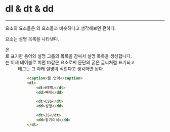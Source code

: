 # dl & dt & dd
***
<dl> 요소의 요소들은 <table>의 요소들과 비슷하다고 생각해보면 편하다.
<dl> 요소는 설명 목록을 나타낸다. <dl>은 <dt>로 표기한 용어와 설명 그룹의 목록을 감싸서 설명 목록을 생성합니다. 
<dt>는 이제 테이블로 치면 th같은 요소로써 문단의 굵은 글씨처럼 표기되고 <dd> 태그는 그 아래 설명이 적힌다고 생각하면 된다.

```html
    <caption>웹 언어</caption>
    <dl>
        <dt>HTML</dt>
        <dd>뼈대</dd>

        <dt>CSS</dt>
        <dd>성형</dd>

        <dt>JS</dt>
        <dd>장기이식</dd>
    </dl>
```

